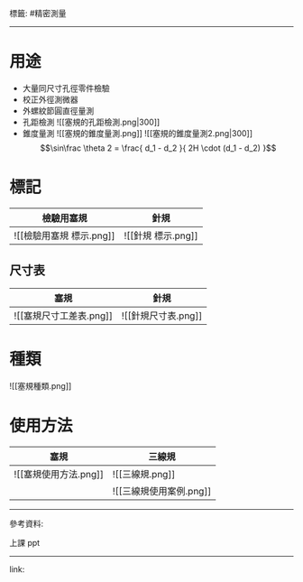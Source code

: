 標籤: #精密測量 

---

# 用途

- 大量同尺寸孔徑零件檢驗
- 校正外徑測微器
- 外螺紋節圓直徑量測
- 孔距檢測
![[塞規的孔距檢測.png|300]]
- 錐度量測
![[塞規的錐度量測.png]]
![[塞規的錐度量測2.png|300]]
$$\sin\frac \theta 2 = \frac{ d_1 - d_2 }{ 2H \cdot (d_1 - d_2) }$$

# 標記

| 檢驗用塞規               | 針規               |
| ------------------------ | ------------------ |
| ![[檢驗用塞規 標示.png]] | ![[針規 標示.png]] | 

## 尺寸表

| 塞規                    | 針規                |
| ----------------------- | ------------------- |
| ![[塞規尺寸工差表.png]] | ![[針規尺寸表.png]] | 

# 種類

![[塞規種類.png]]

# 使用方法
| 塞規                  | 三線規                  |
| --------------------- | ----------------------- |
| ![[塞規使用方法.png]] | ![[三線規.png]]         |
|                       | ![[三線規使用案例.png]] | 



---

參考資料:

上課 ppt

---

link:

